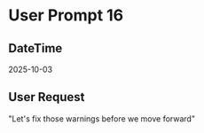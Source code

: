 # User Prompt 16

## DateTime
2025-10-03

## User Request
"Let's fix those warnings before we move forward"